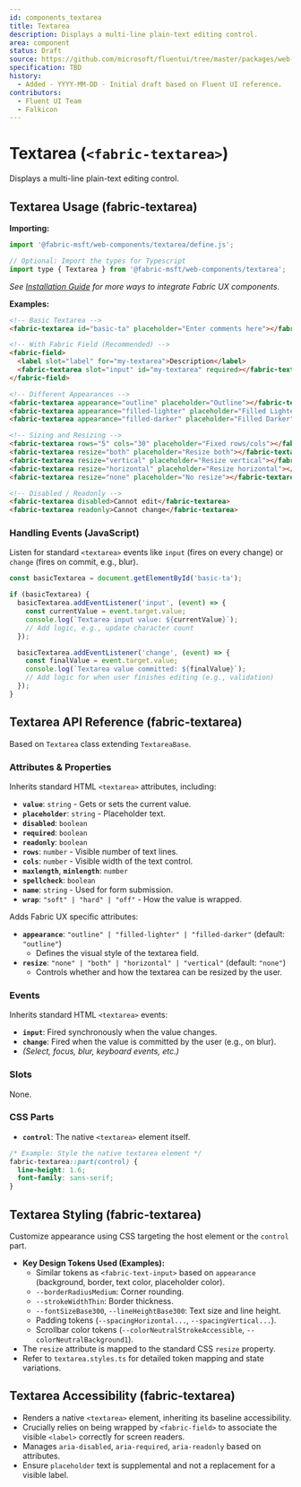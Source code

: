 ```yaml
---
id: components_textarea
title: Textarea
description: Displays a multi-line plain-text editing control.
area: component
status: Draft
source: https://github.com/microsoft/fluentui/tree/master/packages/web-components/src/textarea
specification: TBD
history:
  - Added - YYYY-MM-DD - Initial draft based on Fluent UI reference.
contributors:
  - Fluent UI Team
  - Falkicon
---
```


# Textarea (`<fabric-textarea>`)

<!-- BEGIN-SECTION: Textarea Overview -->
Displays a multi-line plain-text editing control.
<!-- END-SECTION: Textarea Overview -->

<!-- BEGIN-SECTION: Textarea Usage -->
## Textarea Usage (fabric-textarea)

**Importing:**

```javascript
import '@fabric-msft/web-components/textarea/define.js';

// Optional: Import the types for Typescript
import type { Textarea } from '@fabric-msft/web-components/textarea';
```

*See [Installation Guide](../../guides/installation.md) for more ways to integrate Fabric UX components.*

**Examples:**

```html
<!-- Basic Textarea -->
<fabric-textarea id="basic-ta" placeholder="Enter comments here"></fabric-textarea>

<!-- With Fabric Field (Recommended) -->
<fabric-field>
  <label slot="label" for="my-textarea">Description</label>
  <fabric-textarea slot="input" id="my-textarea" required></fabric-textarea>
</fabric-field>

<!-- Different Appearances -->
<fabric-textarea appearance="outline" placeholder="Outline"></fabric-textarea>
<fabric-textarea appearance="filled-lighter" placeholder="Filled Lighter"></fabric-textarea>
<fabric-textarea appearance="filled-darker" placeholder="Filled Darker"></fabric-textarea>

<!-- Sizing and Resizing -->
<fabric-textarea rows="5" cols="30" placeholder="Fixed rows/cols"></fabric-textarea>
<fabric-textarea resize="both" placeholder="Resize both"></fabric-textarea>
<fabric-textarea resize="vertical" placeholder="Resize vertical"></fabric-textarea>
<fabric-textarea resize="horizontal" placeholder="Resize horizontal"></fabric-textarea>
<fabric-textarea resize="none" placeholder="No resize"></fabric-textarea>

<!-- Disabled / Readonly -->
<fabric-textarea disabled>Cannot edit</fabric-textarea>
<fabric-textarea readonly>Cannot change</fabric-textarea>
```

### Handling Events (JavaScript)

Listen for standard `<textarea>` events like `input` (fires on every change) or `change` (fires on commit, e.g., blur).

```javascript
const basicTextarea = document.getElementById('basic-ta');

if (basicTextarea) {
  basicTextarea.addEventListener('input', (event) => {
    const currentValue = event.target.value;
    console.log(`Textarea input value: ${currentValue}`);
    // Add logic, e.g., update character count
  });

  basicTextarea.addEventListener('change', (event) => {
    const finalValue = event.target.value;
    console.log(`Textarea value committed: ${finalValue}`);
    // Add logic for when user finishes editing (e.g., validation)
  });
}
```
<!-- END-SECTION: Textarea Usage -->

<!-- BEGIN-SECTION: Textarea API -->
## Textarea API Reference (fabric-textarea)

Based on `Textarea` class extending `TextareaBase`.

### Attributes & Properties

Inherits standard HTML `<textarea>` attributes, including:

*   **`value`**: `string` - Gets or sets the current value.
*   **`placeholder`**: `string` - Placeholder text.
*   **`disabled`**: `boolean`
*   **`required`**: `boolean`
*   **`readonly`**: `boolean`
*   **`rows`**: `number` - Visible number of text lines.
*   **`cols`**: `number` - Visible width of the text control.
*   **`maxlength`**, **`minlength`**: `number`
*   **`spellcheck`**: `boolean`
*   **`name`**: `string` - Used for form submission.
*   **`wrap`**: `"soft" | "hard" | "off"` - How the value is wrapped.

Adds Fabric UX specific attributes:

*   **`appearance`**: `"outline" | "filled-lighter" | "filled-darker"` (default: `"outline"`)
    *   Defines the visual style of the textarea field.
*   **`resize`**: `"none" | "both" | "horizontal" | "vertical"` (default: `"none"`)
    *   Controls whether and how the textarea can be resized by the user.

### Events

Inherits standard HTML `<textarea>` events:

*   **`input`**: Fired synchronously when the value changes.
*   **`change`**: Fired when the value is committed by the user (e.g., on blur).
*   *(Select, focus, blur, keyboard events, etc.)*

### Slots

None.

### CSS Parts

*   **`control`**: The native `<textarea>` element itself.

```css
/* Example: Style the native textarea element */
fabric-textarea::part(control) {
  line-height: 1.6;
  font-family: sans-serif;
}
```
<!-- END-SECTION: Textarea API -->

<!-- BEGIN-SECTION: Textarea Styling -->
## Textarea Styling (fabric-textarea)

Customize appearance using CSS targeting the host element or the `control` part.

*   **Key Design Tokens Used (Examples):**
    *   Similar tokens as `<fabric-text-input>` based on `appearance` (background, border, text color, placeholder color).
    *   `--borderRadiusMedium`: Corner rounding.
    *   `--strokeWidthThin`: Border thickness.
    *   `--fontSizeBase300`, `--lineHeightBase300`: Text size and line height.
    *   Padding tokens (`--spacingHorizontal...`, `--spacingVertical...`).
    *   Scrollbar color tokens (`--colorNeutralStrokeAccessible`, `--colorNeutralBackground1`).
*   The `resize` attribute is mapped to the standard CSS `resize` property.
*   Refer to `textarea.styles.ts` for detailed token mapping and state variations.
<!-- END-SECTION: Textarea Styling -->

<!-- BEGIN-SECTION: Textarea Accessibility -->
## Textarea Accessibility (fabric-textarea)

*   Renders a native `<textarea>` element, inheriting its baseline accessibility.
*   Crucially relies on being wrapped by `<fabric-field>` to associate the visible `<label>` correctly for screen readers.
*   Manages `aria-disabled`, `aria-required`, `aria-readonly` based on attributes.
*   Ensure `placeholder` text is supplemental and not a replacement for a visible label.
<!-- END-SECTION: Textarea Accessibility -->
